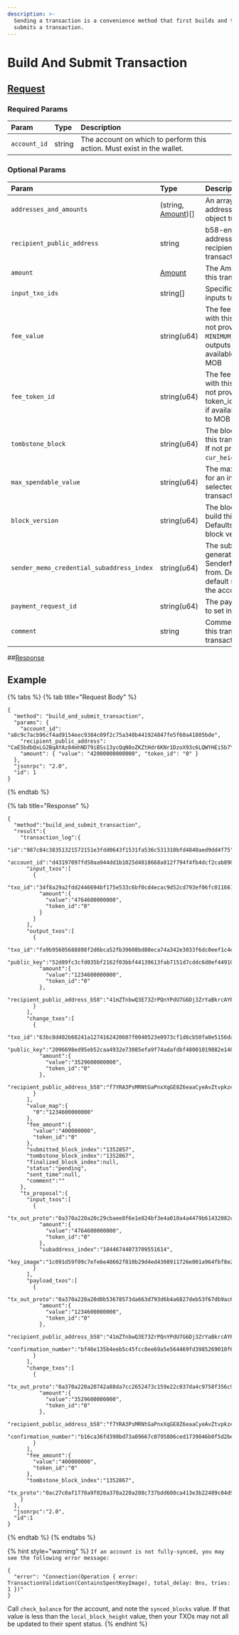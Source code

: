 ```yaml
---
description: >-
  Sending a transaction is a convenience method that first builds and then
  submits a transaction.
---
```


# Build And Submit Transaction

## [Request](../../../full-service/src/json_rpc/v2/api/request.rs#L44-L55)

### Required Params

| Param        | Type   | Description                                                            |
| :----------- | :----- | :--------------------------------------------------------------------- |
| `account_id` | string | The account on which to perform this action. Must exist in the wallet. |

### Optional Params

| Param                                     | Type                                                                         | Description                                                                                                                                        |
| :---------------------------------------- | :--------------------------------------------------------------------------- | :------------------------------------------------------------------------------------------------------------------------------------------------- |
| `addresses_and_amounts`                   | (string, [Amount](../../../full-service/src/json_rpc/v2/models/amount.rs))[] | An array of public addresses and Amount object tuples                                                                                              |
| `recipient_public_address`                | string                                                                       | b58-encoded public address bytes of the recipient for this transaction.                                                                            |
| `amount`                                  | [Amount](../../../full-service/src/json_rpc/v2/models/amount.rs)             | The Amount to send in this transaction                                                                                                             |
| `input_txo_ids`                           | string[]                                                                     | Specific TXOs to use as inputs to this transaction                                                                                                 |
| `fee_value`                               | string(u64)                                                                  | The fee value to submit with this transaction. If not provided, uses `MINIMUM_FEE` of the first outputs token_id, if available, or defaults to MOB |
| `fee_token_id`                            | string(u64)                                                                  | The fee token to submit with this transaction. If not provided, uses token_id of first output, if available, or defaults to MOB                    |
| `tombstone_block`                         | string(u64)                                                                  | The block after which this transaction expires. If not provided, uses `cur_height` + 10                                                            |
| `max_spendable_value`                     | string(u64)                                                                  | The maximum amount for an input TXO selected for this transaction                                                                                  |
| `block_version`                           | string(u64)                                                                  | The block version to build this transaction for. Defaults to the network block version                                                             |
| `sender_memo_credential_subaddress_index` | string(u64)                                                                  | The subaddress to generate the SenderMemoCredentials from. Defaults to the default subaddress for the account.                                     |
| `payment_request_id`                      | string(u64)                                                                  | The payment request id to set in the RTH Memo.                                                                                                     |
| `comment`                                 | string                                                                       | Comment to annotate this transaction in the transaction log                                                                                        |

##[Response](../../../full-service/src/json_rpc/v2/api/response.rs#L44-L47)

## Example

{% tabs %}
{% tab title="Request Body" %}

```text
{
  "method": "build_and_submit_transaction",
  "params": {
    "account_id": "a8c9c7acb96cf4ad9154eec9384c09f2c75a340b441924847fe5f60a41805bde",
    "recipient_public_address": "CaE5bdbQxLG2BqAYAz84mhND79iBSs13ycQqN8oZKZtHdr6KNr1DzoX93c6LQWYHEi5b7YLiJXcTRzqhDFB563Kr1uxD6iwERFbw7KLWA6",
    "amount": { "value": "42000000000000", "token_id": "0" }
  },
  "jsonrpc": "2.0",
  "id": 1
}
```

{% endtab %}

{% tab title="Response" %}

```text
{
  "method":"build_and_submit_transaction",
  "result":{
    "transaction_log":{
      "id":"987c84c38351321572151e3fdd0643f1531fa536c531310bfd4840aed9dd4f75",
      "account_id":"d43197097fd50aa944dd1b1025d4818668a812f794f4fb4dcf2cab890d3430ee",
      "input_txos":[
        {
          "txo_id":"34f8a29a2fdd2446694bf175e533c6bf0cd4ecac9d52cd793ef06fc011661b89",
          "amount":{
            "value":"4764600000000",
            "token_id":"0"
          }
        }
      ],
      "output_txos":[
        {
          "txo_id":"fa9b95605688898f2d6bca52fb39608bd80eca74a342e3033f6dc0eef1c4e542",
          "public_key":"52d89fc3cfd035bf2162f03bbf44139613fab7151d7cddc6d0ef44910edbd975",
          "amount":{
            "value":"1234600000000",
            "token_id":"0"
          },
          "recipient_public_address_b58":"41mZTnbwQ3E73ZrPQnYPdU7G6Dj3ZrYaBkrcAYPNgm61P7gBvzUke94HQB8ztPaAu1y1NCFyUAoRyYsCMixeKpUvMK64QYC1NDd7YneACJk"
        }
      ],
      "change_txos":[
        {
          "txo_id":"63bc8d402b68241a1274162420607f0040523e0973cf1d6cb50fa0e5156dac1a",
          "public_key":"2096698ed95eb52caa4932e73085efa9f74adafdbf48001019882e1484714f3b",
          "amount":{
            "value":"3529600000000",
            "token_id":"0"
          },
          "recipient_public_address_b58":"f7YRA3PsMRNtGaPnxXqGE8Z6eaaCyeAvZtvpkze86aWxcF7a4Kcz1t7p827GHRqM93iWHvqqrp2poG1QxX4xVidAXNuBGzwpCsEoAouq5h"
        }
      ],
      "value_map":{
        "0":"1234600000000"
      },
      "fee_amount":{
        "value":"400000000",
        "token_id":"0"
      },
      "submitted_block_index":"1352857",
      "tombstone_block_index":"1352867",
      "finalized_block_index":null,
      "status":"pending",
      "sent_time":null,
      "comment":""
    },
    "tx_proposal":{
      "input_txos":[
        {
          "tx_out_proto":"0a370a220a20c29cbaee8f6e1e824bf3e4a010a4a4479b61432082c890fc7481dde...",
          "amount":{
            "value":"4764600000000",
            "token_id":"0"
          },
          "subaddress_index":"18446744073709551614",
          "key_image":"1c091d59f09c7efe6e48662f810b29d4ed4308911726e001a964fbf8e251b25a"
        }
      ],
      "payload_txos":[
        {
          "tx_out_proto":"0a370a220a20d0b53678573da663d793d6b4a6827deb53f67db9ac6a5e6148d8351b...",
          "amount":{
            "value":"1234600000000",
            "token_id":"0"
          },
          "recipient_public_address_b58":"41mZTnbwQ3E73ZrPQnYPdU7G6Dj3ZrYaBkrcAYPNgm61P7gBvzUke94HQB8ztPaAu1y1NCFyUAoRyYsCMixeKpUvMK64QYC1NDd7YneACJk",
          "confirmation_number":"bf46e135b4eeb5c45fcc8ee69a5e564469fd3985269010f6738a96f832992afe"
        }
      ],
      "change_txos":[
        {
          "tx_out_proto":"0a370a220a20742a88da7cc2652473c159e22c037da4c9758f356c9968c1acd5fe2a24...",
          "amount":{
            "value":"3529600000000",
            "token_id":"0"
          },
          "recipient_public_address_b58":"f7YRA3PsMRNtGaPnxXqGE8Z6eaaCyeAvZtvpkze86aWxcF7a4Kcz1t7p827GHRqM93iWHvqqrp2poG1QxX4xVidAXNuBGzwpCsEoAouq5h",
          "confirmation_number":"b16ca36fd390bd73a09667c0795806ced1739046b0f5d2bef5040b40d22760d1"
        }
      ],
      "fee_amount":{
        "value":"400000000",
        "token_id":"0"
      },
      "tombstone_block_index":"1352867",
      "tx_proto":"0ac27c0af1770a9f020a370a220a208c737bdd608ca413e3b22489c04d9b20bdde45ee64c2cb31296bc..."
    }
  },
  "jsonrpc":"2.0",
  "id":1
}
```

{% endtab %}
{% endtabs %}

{% hint style="warning" %}
`If an account is not fully-synced, you may see the following error message:`

```text
{
  "error": "Connection(Operation { error: TransactionValidation(ContainsSpentKeyImage), total_delay: 0ns, tries: 1 })"
}
```

Call `check_balance` for the account, and note the `synced_blocks` value. If that value is less than the `local_block_height` value, then your TXOs may not all be updated to their spent status.
{% endhint %}
